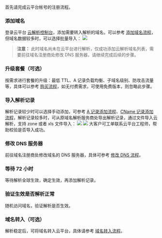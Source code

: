首先请完成云平台帐号的注册流程。
### 添加域名
登录云平台 [云解析控制台](http://console.tce.fsphere.cn/cns/domains)，添加需要转入解析的域名，可以参考 [添加域名流程](http://tcecqpoc.fsphere.cn/document/product/302/3446)，但域名数据较多时，可以选择批量导入：
![](http://imgcache.tcecqpoc.fsphere.cn/image/mc.qcloudimg.com/static/img/a92554869b120029121faba523c1b438/image.png)
>**注意：**
>此时域名尚未在云平台进行解析，仅成功添加云解析域名列表，需要前往域名注册商处修改 DNS 服务器，请继续完成后续的步骤。

### 升级套餐（可选）
按需求进行套餐的升级：最低 TTL、A 记录负载均衡、子域名级别、防攻击流量等，具体可以参考 [购买流程](http://tcecqpoc.fsphere.cn/document/product/302/7808)，如无付费需求，可使用免费版本，则忽略此步骤。
### 导入解析记录
解析记录较少时可以选择手动添加，可参考 [A 记录添加流程](http://tcecqpoc.fsphere.cn/document/product/302/3449)、[CName 记录添加流程](http://tcecqpoc.fsphere.cn/document/product/302/3450)，解析记录较多时，可从原域名解析服务商处导出解析记录，通过文件导入云解析，支持 zone 或者 xls 文件导入：
![](http://imgcache.tcecqpoc.fsphere.cn/image/mc.qcloudimg.com/static/img/7bbaa544587436ca13b7741ee370ac55/image.png)
![](http://imgcache.tcecqpoc.fsphere.cn/image/mc.qcloudimg.com/static/img/f640781d89ca9f1625d71153cfb06074/image.png)
大客户可工单联系云平台工程师，帮助校验是否导入成功。
### 修改 DNS 服务器
前往域名注册商处修改域名的 DNS 服务器，具体可参考 [修改 DNS 流程](http://tcecqpoc.fsphere.cn/document/product/302/5518)。
### 等待 72 小时
等待解析全球生效，确定生效，再添加解析记录。
### 验证生效是否解析正常
随机访问域名，验证解析是否生效。
### 域名转入（可选）
解析稳定后，可将域名转入云平台，具体请参考 [域名转入流程](http://tcecqpoc.fsphere.cn/document/product/242/3645)。
